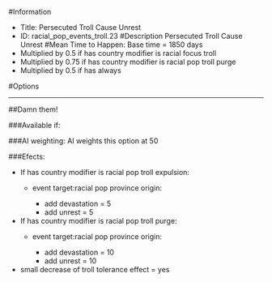 #Information
 - Title: Persecuted Troll Cause Unrest
 - ID: racial_pop_events_troll.23
#Description
Persecuted Troll Cause Unrest
#Mean Time to Happen:
Base time = 1850 days
 - Multiplied by 0.5 if has country modifier is racial focus troll
 - Multiplied by 0.75 if has country modifier is racial pop troll purge
 - Multiplied by 0.5 if has always

#Options

___
##Damn them!

###Available if:


###AI weighting:
AI weights this option at 50


###Efects:<ul><li>If has country modifier is racial pop troll expulsion:</li><ul><li>event target:racial pop province origin:</li><ul><li>add devastation = 5</li><li>add unrest = 5</li></ul></ul><li>If has country modifier is racial pop troll purge:</li><ul><li>event target:racial pop province origin:</li><ul><li>add devastation = 10</li><li>add unrest = 10</li></ul></ul><li>small decrease of troll tolerance effect = yes</li></ul>

